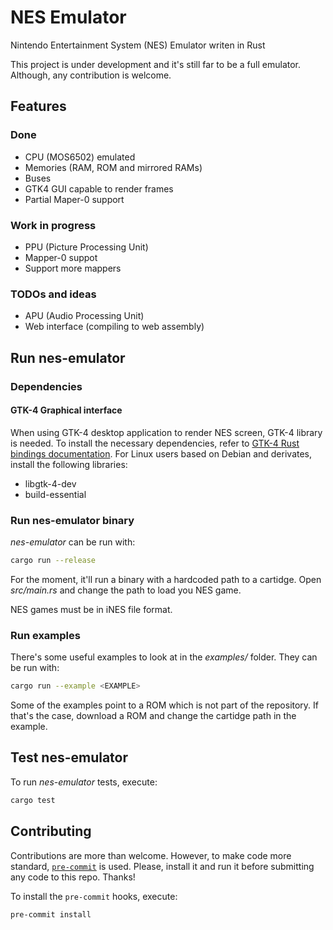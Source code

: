 # NES Emulator

Nintendo Entertainment System (NES) Emulator writen in Rust

This project is under development and it's still far to be a full emulator.
Although, any contribution is welcome.


## Features

### Done

- CPU (MOS6502) emulated
- Memories (RAM, ROM and mirrored RAMs)
- Buses
- GTK4 GUI capable to render frames
- Partial Maper-0 support

### Work in progress

- PPU (Picture Processing Unit)
- Mapper-0 suppot
- Support more mappers

### TODOs and ideas

- APU (Audio Processing Unit)
- Web interface (compiling to web assembly)


## Run nes-emulator

### Dependencies

#### GTK-4 Graphical interface

When using GTK-4 desktop application to render NES screen, GTK-4 library is
needed. To install the necessary dependencies, refer to [GTK-4 Rust bindings
documentation](https://gtk-rs.org/gtk4-rs/stable/latest/book/installation.html).
For Linux users based on Debian and derivates, install the following libraries:
- libgtk-4-dev
- build-essential

### Run nes-emulator binary

*nes-emulator* can be run with:
``` bash
cargo run --release
```

For the moment, it'll run a binary with a hardcoded path to a cartidge. Open
*src/main.rs* and change the path to load you NES game.

NES games must be in iNES file format.

### Run examples

There's some useful examples to look at in the *examples/* folder. They can be
run with:
``` bash
cargo run --example <EXAMPLE>
```

Some of the examples point to a ROM which is not part of the repository. If
that's the case, download a ROM and change the cartidge path in the example.


## Test nes-emulator

To run *nes-emulator* tests, execute:

``` bash
cargo test
```


## Contributing

Contributions are more than welcome. However, to make code more standard,
[`pre-commit`](https://pre-commit.com/) is used. Please, install it and run it
before submitting any code to this repo. Thanks!

To install the `pre-commit` hooks, execute:

``` shell
pre-commit install
```
